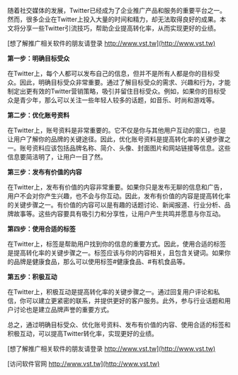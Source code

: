 随着社交媒体的发展，Twitter已经成为了企业推广产品和服务的重要平台之一。然而，很多企业在Twitter上投入大量的时间和精力，却无法取得良好的成果。本文将分享一些Twitter引流技巧，帮助企业提高转化率，从而实现更好的业绩。

[想了解推广相关软件的朋友请登录 http://www.vst.tw](http://www.vst.tw)

**第一步：明确目标受众**

在Twitter上，每个人都可以发布自己的信息，但并不是所有人都是你的目标受众。因此，明确目标受众非常重要。通过了解目标受众的需求、兴趣和行为，才能制定出更有效的Twitter营销策略，吸引并留住目标受众。例如，如果你的目标受众是青少年，那么可以关注一些年轻人较多的话题，如音乐、时尚和游戏等。

**第二步：优化账号资料**

在Twitter上，账号资料是非常重要的。它不仅是你与其他用户互动的窗口，也是让用户了解你的品牌的关键途径。因此，优化账号资料是提高转化率的关键步骤之一。账号资料应该包括品牌名称、简介、头像、封面图片和网站链接等信息。这些信息要简洁明了，让用户一目了然。

**第三步：发布有价值的内容**

在Twitter上，发布有价值的内容非常重要。如果你只是发布无聊的信息和广告，用户不会对你产生兴趣，也不会与你互动。因此，发布有价值的内容是提高转化率的关键步骤之一。有价值的内容可以是有趣的话题讨论、新闻报道、行业分析、品牌故事等。这些内容要具有吸引力和分享性，让用户产生共鸣并愿意与你互动。

**第四步：使用合适的标签**

在Twitter上，标签是帮助用户找到你的信息的重要方式。因此，使用合适的标签是提高转化率的关键步骤之一。标签应该与你的内容相关，且包含关键词。如果你的品牌是健康食品，那么可以使用标签#健康食品、#有机食品等。

**第五步：积极互动**

在Twitter上，积极互动是提高转化率的关键步骤之一。通过回复用户评论和私信，你可以建立更紧密的联系，并提供更好的客户服务。此外，参与行业话题和用户讨论也是建立品牌声誉的重要方式。

总之，通过明确目标受众、优化账号资料、发布有价值的内容、使用合适的标签和积极互动，可以提高Twitter转化率，实现更好的业绩。

[想了解推广相关软件的朋友请登录 http://www.vst.tw](http://www.vst.tw)


[访问软件官网 http://www.vst.tw](http://www.vst.tw)
